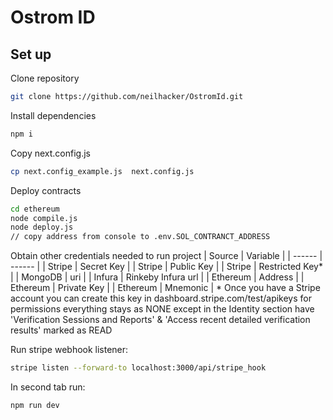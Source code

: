 # Ostrom ID
  
## Set up
Clone repository
```sh
git clone https://github.com/neilhacker/OstromId.git
```

Install dependencies
```sh
npm i
```

Copy next.config.js
```sh
cp next.config_example.js  next.config.js
```
Deploy contracts
```sh
cd ethereum
node compile.js
node deploy.js
// copy address from console to .env.SOL_CONTRANCT_ADDRESS
```
Obtain other credentials needed to run project
| Source  | Variable |
| ------  | ------ |
| Stripe  | Secret Key |
| Stripe  | Public Key |
| Stripe  | Restricted Key* |
| MongoDB | uri |
| Infura  | Rinkeby Infura url |
| Ethereum | Address |
| Ethereum | Private Key |
| Ethereum | Mnemonic |
\* Once you have a Stripe account you can create this key in dashboard.stripe.com/test/apikeys for permissions everything stays as NONE except in the Identity section have 'Verification Sessions and Reports' & 'Access recent detailed verification results' marked as READ

Run stripe webhook listener:
```sh
stripe listen --forward-to localhost:3000/api/stripe_hook
```
In second tab run:
```sh
npm run dev
```